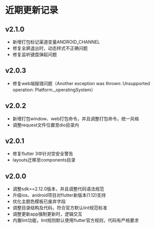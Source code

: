 # 近期更新记录

## v2.1.0

- 新增打包标记渠道变量ANDROID_CHANNEL
- 修复全屏退出时，动态样式不正确问题
- 修复监听键盘弹起问题

## v2.0.3

- 修复web端报错问题（Another exception was thrown: Unsupported operation: Platform._operatingSystem）

## v2.0.2

- 新增打包window、web打包命令，并且调整打包命令，统一风格
- 调整request文件位置至dio目录内

## v2.0.1

- 修复flutter 3中针对空安全警告
- layouts迁移至components目录

## v2.0.0

- 调整sdk>=2.12.0版本，并且调整代码语法规范
- 升级ios、android项目对flutter新版本(1.12)支持
- 优化主题色模板已废弃字段
- 调整目录结构及代码，符合官方默认lint规范标准
- 调整更新app强制更新时，逻辑交互
- 内置lint功能，lint规则默认使用flutter官方规则，代码有严格要求
